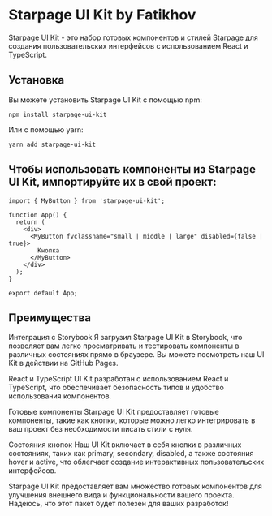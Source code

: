 # Starpage UI Kit by Fatikhov

<a href='https://www.npmjs.com/package/starpage-ui-kit'>Starpage UI Kit</a> - это набор готовых компонентов и стилей Starpage для создания пользовательских интерфейсов с использованием React и TypeScript.

## Установка

Вы можете установить Starpage UI Kit с помощью npm:
```
npm install starpage-ui-kit
```

Или с помощью yarn:
```
yarn add starpage-ui-kit
```

## Чтобы использовать компоненты из Starpage UI Kit, импортируйте их в свой проект:

```
import { MyButton } from 'starpage-ui-kit';

function App() {
  return (
    <div>
      <MyButton fvclassname="small | middle | large" disabled={false | true}>
        Кнопка
      </MyButton>
    </div>
  );
}

export default App;
```

## Преимущества

Интеграция с Storybook
Я загрузил Starpage UI Kit в Storybook, что позволяет вам легко просматривать и тестировать компоненты в различных состояниях прямо в браузере. Вы можете посмотреть наш UI Kit в действии на GitHub Pages.

React и TypeScript
UI Kit разработан с использованием React и TypeScript, что обеспечивает безопасность типов и удобство использования компонентов.

Готовые компоненты
Starpage UI Kit предоставляет готовые компоненты, такие как кнопки, которые можно легко интегрировать в ваш проект без необходимости писать стили с нуля.

Состояния кнопок
Наш UI Kit включает в себя кнопки в различных состояниях, таких как primary, secondary, disabled, а также состояния hover и active, что облегчает создание интерактивных пользовательских интерфейсов.

Starpage UI Kit предоставляет вам множество готовых компонентов для улучшения внешнего вида и функциональности вашего проекта. Надеюсь, что этот пакет будет полезен для ваших разработок!
